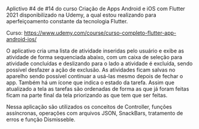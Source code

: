 Aplictivo #4 de #14 do curso Criação de Apps Android e iOS com Flutter 2021 disponibilizado na Udemy, a qual estou realizando para aperfeiçoamento constante da tecnologia Flutter.

Curso: https://www.udemy.com/course/curso-completo-flutter-app-android-ios/

O aplicativo cria uma lista de atividade inseridas pelo usuário e exibe as atividade de forma sequenciada abaixo, com um caixa de seleção para atividade concluídas e deslizando para o lado a atividade é excluída, sendo possível desfazer a ação de exclusão. 
As atividades ficam salvas no aparelho sendo possível continuar a usá-las mesmo depois de fechar o app. 
Também há um ícone que indica o estado da tarefa. 
Assim que atualizado a tela as tarefas são ordenadas de forma as que já foram feitas ficam na parte final da tela priorizando as que tem que ser feitas.

Nessa aplicação são utilizados os conceitos de Controller, funções assíncronas, operações com arquivos JSON, SnackBars, tratamento de erros e função Dismisseble.
